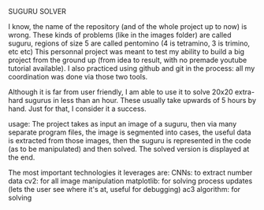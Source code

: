 SUGURU SOLVER

I know, the name of the repository (and of the whole project up to now) is wrong.
These kinds of problems (like in the images folder) are called suguru, regions of size 5 are called pentomino (4 is tetramino, 3 is trimino, etc etc)
This personnal project was meant to test my ability to build a big project from the ground up (from idea to result, with no premade youtube tutorial available). I also practiced using github and git in the process: all my coordination was done via those two tools. 

Although it is far from user friendly, I am able to use it to solve 20x20 extra-hard sugurus in less than an hour. These usually take upwards of 5 hours by hand. Just for that, I consider it a success.

usage:
The project takes as input an image of a suguru, then via many separate program files, the image is segmented into cases, the useful data is extracted from those images, then the suguru is represented in the code (as to be manipulated) and then solved. The solved version is displayed at the end.

The most important technologies it leverages are:
CNNs: to extract number data
cv2: for all image manipulation
matplotlib: for solving process updates (lets the user see where it's at, useful for debugging)
ac3 algorithm: for solving
